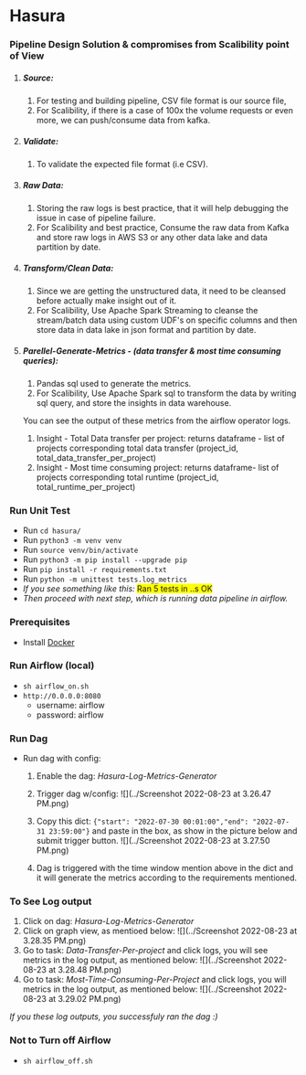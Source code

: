 # **Hasura**

### Pipeline Design Solution & compromises from Scalibility point of View

1. ##### Source:
    1. For testing and building pipeline, CSV file format is our source file,
    2. For Scalibility, if there is a case of 100x the volume requests or even more,
       we can push/consume data from kafka.
2. ##### Validate:
    1. To validate the expected file format (i.e CSV).

3. ##### Raw Data:
    1. Storing the raw logs is best practice, that it will help debugging the issue in case of pipeline failure.
    2. For Scalibility and best practice, Consume the raw data from Kafka and store raw logs in AWS S3 or any other data
       lake and data partition by date.
4. ##### Transform/Clean Data:
    1. Since we are getting the unstructured data, it need to be cleansed before actually make insight out of it.
    2. For Scalibility, Use Apache Spark Streaming to cleanse the stream/batch data using custom UDF's on
       specific columns and then store data in data lake in json format and partition by date.
5. ##### Parellel-Generate-Metrics - (data transfer & most time consuming queries):
    1. Pandas sql used to generate the metrics.
    2. For Scalibility, Use Apache Spark sql to transform the data by writing sql query, and store the insights in data
       warehouse.

   You can see the output of these metrics from the airflow operator logs.
    1. Insight - Total Data transfer per project:
       returns dataframe - list of projects corresponding total data transfer (project_id,
       total_data_transfer_per_project)
    2. Insight - Most time consuming project:
       returns dataframe- list of projects corresponding total runtime (project_id, total_runtime_per_project)

### Run Unit Test

* Run `cd hasura/`
* Run `python3 -m venv venv`
* Run `source venv/bin/activate`
* Run `python3 -m pip install --upgrade pip`
* Run `pip install -r requirements.txt`
* Run `python -m unittest tests.log_metrics`
* _If you see something like this:_ <span style="background-color: #FFFF00">Ran 5 tests in ..s OK</span>
* _Then proceed with next step, which is running data pipeline in airflow._

### Prerequisites

* Install [Docker](https://docs.docker.com/desktop/mac/install/)

### Run Airflow (local)

* `sh airflow_on.sh`
* `http://0.0.0.0:8080`
    * username: airflow
    * password: airflow

### Run Dag

* Run dag with config:
    1. Enable the dag: _Hasura-Log-Metrics-Generator_
    2. Trigger dag w/config:
       ![](../Screenshot 2022-08-23 at 3.26.47 PM.png)

    3. Copy this dict: `{"start": "2022-07-30 00:01:00","end": "2022-07-31 23:59:00"}` and paste in the box, as show in
       the picture below and submit trigger button.
       ![](../Screenshot 2022-08-23 at 3.27.50 PM.png)
    4. Dag is triggered with the time window mention above in the dict and it will generate the metrics according to the
       requirements mentioned.

### To See Log output

1. Click on dag: _Hasura-Log-Metrics-Generator_
2. Click on graph view, as mentioed below:
   ![](../Screenshot 2022-08-23 at 3.28.35 PM.png)
3. Go to task: _Data-Transfer-Per-project_ and click logs, you will see metrics in the log output, as mentioned below:
   ![](../Screenshot 2022-08-23 at 3.28.48 PM.png)
4. Go to task: _Most-Time-Consuming-Per-Project_ and click logs, you will metrics in the log output, as mentioned below:
   ![](../Screenshot 2022-08-23 at 3.29.02 PM.png)

_If you these log outputs, you successfuly ran the dag :)_

### Not to Turn off Airflow
*   `sh airflow_off.sh`